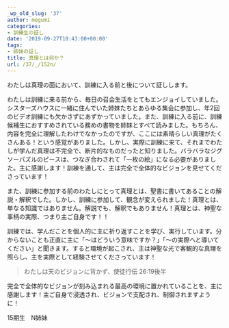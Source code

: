 ```yaml
---
_wp_old_slug: '37'
author: megumi
categories:
- 訓練生の証し
date: '2019-09-27T10:43:00+00:00'
tags:
- 姉妹の証し
title: 真理とは何か？
url: /37/_/152n/
---
```

わたしは真理の面において、訓練に入る前と後について証しします。

わたしは訓練に来る前から、毎日の召会生活をとてもエンジョイしていました。シスターズハウスに一緒に住んでいた姉妹たちとあらゆる集会に参加し、年2回のビデオ訓練にも欠かさずにあずかっていました。また、訓練に入る前に、訓練候補生におすすめされている務めの書物を姉妹とすべて読みました。もちろん、内容を完全に理解したわけでなかったのですが、ここには素晴らしい真理がたくさんある！という感覚がありました。しかし、実際に訓練に来て、それまでわたしが学んだ真理は不完全で、断片的なものだったと知りました。バラバラなジグソーパズルのピースは、つなぎ合わされて「一枚の絵」になる必要がありました。主に感謝します！訓練を通して、主は完全で全体的なビジョンを見せてくださっています！

また、訓練に参加する前のわたしにとって真理とは、聖書に書いてあることの解説・解釈でした。しかし、訓練に参加して、観念が変えられました！真理とは、単なる知識ではありません。解説でも、解釈でもありません！真理とは、神聖な事柄の実際、つまり主ご自身です！！

訓練では、学んだことを個人的に主に祈り返すことを学び、実行しています。分からないことも正直に主に「〜はどういう意味ですか？」「〜の実際へと導いてください」と聞きます。すると環境が起こされ、主は神聖な光で客観的な真理を照らし、主を実際として経験させてくださっています！

> わたしは天のビジョンに背かず、使徒行伝 26:19後半


完全で全体的なビジョンが刻み込まれる最高の環境に置かれていることを、主に感謝します！主ご自身で浸透され、ビジョンで支配され、制御されますように！

15期生　N姉妹